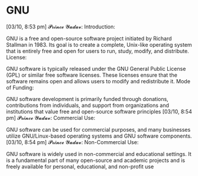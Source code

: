 # GNU
[03/10, 8:53 pm] 𝓟𝓻𝓲𝓷𝓬𝓮 𝓨𝓪𝓭𝓪𝓿: Introduction:

GNU is a free and open-source software project initiated by Richard Stallman in 1983.
Its goal is to create a complete, Unix-like operating system that is entirely free and open for users to run, study, modify, and distribute.
License:

GNU software is typically released under the GNU General Public License (GPL) or similar free software licenses.
These licenses ensure that the software remains open and allows users to modify and redistribute it.
Mode of Funding:

GNU software development is primarily funded through donations, contributions from individuals, and support from organizations and institutions that value free and open-source software principles
[03/10, 8:54 pm] 𝓟𝓻𝓲𝓷𝓬𝓮 𝓨𝓪𝓭𝓪𝓿: Commercial Use:

GNU software can be used for commercial purposes, and many businesses utilize GNU/Linux-based operating systems and GNU software components.
[03/10, 8:54 pm] 𝓟𝓻𝓲𝓷𝓬𝓮 𝓨𝓪𝓭𝓪𝓿: Non-Commercial Use:

GNU software is widely used in non-commercial and educational settings.
It is a fundamental part of many open-source and academic projects and is freely available for personal, educational, and non-profit use
